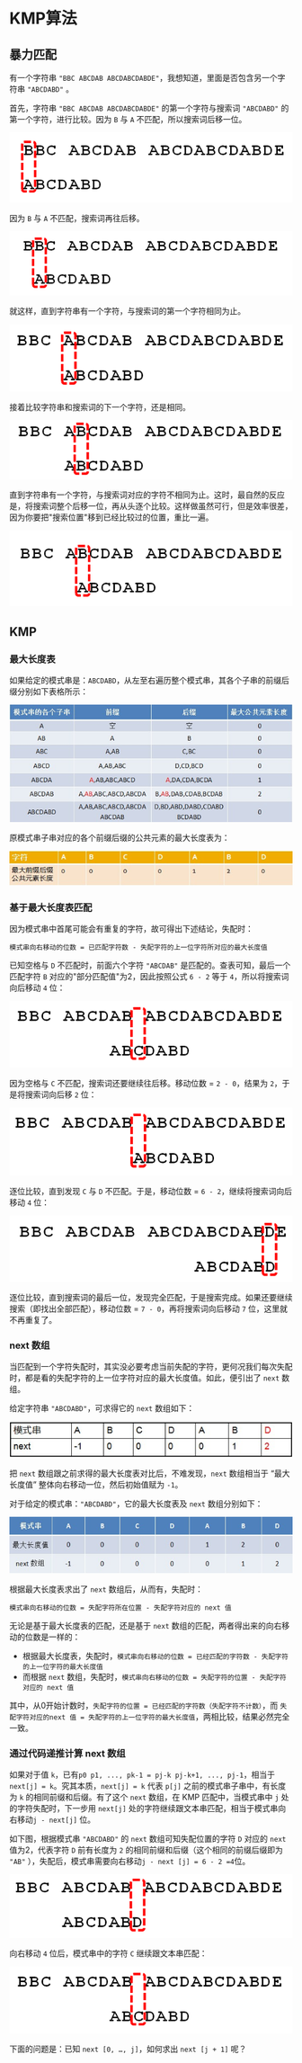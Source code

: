# KMP算法

## 暴力匹配

有一个字符串 `"BBC ABCDAB ABCDABCDABDE"`，我想知道，里面是否包含另一个字符串 `"ABCDABD"` 。

首先，字符串 `"BBC ABCDAB ABCDABCDABDE"` 的第一个字符与搜索词 `"ABCDABD"` 的第一个字符，进行比较。因为 `B` 与 `A` 不匹配，所以搜索词后移一位。

![](../img/kmp_1.png)

因为 `B` 与 `A` 不匹配，搜索词再往后移。

![](../img/kmp_2.png)

就这样，直到字符串有一个字符，与搜索词的第一个字符相同为止。

![](../img/kmp_3.png)

接着比较字符串和搜索词的下一个字符，还是相同。

![](../img/kmp_4.png)

直到字符串有一个字符，与搜索词对应的字符不相同为止。这时，最自然的反应是，将搜索词整个后移一位，再从头逐个比较。这样做虽然可行，但是效率很差，因为你要把"搜索位置"移到已经比较过的位置，重比一遍。

![](../img/kmp_5.png)

## KMP

### 最大长度表

如果给定的模式串是：`ABCDABD`，从左至右遍历整个模式串，其各个子串的前缀后缀分别如下表格所示：

![](../img/longest_prefix_suffix.png)

原模式串子串对应的各个前缀后缀的公共元素的最大长度表为：

![](../img/longest_table.png)

### 基于最大长度表匹配

因为模式串中首尾可能会有重复的字符，故可得出下述结论，失配时：

```
模式串向右移动的位数 = 已匹配字符数 - 失配字符的上一位字符所对应的最大长度值
```

已知空格与 `D` 不匹配时，前面六个字符 `"ABCDAB"` 是匹配的。查表可知，最后一个匹配字符 `B` 对应的"部分匹配值"为2，因此按照公式 `6 - 2`  等于 `4`，所以将搜索词向后移动 `4` 位：

![](../img/kmp_7.png)

因为空格与 `C` 不匹配，搜索词还要继续往后移。移动位数 = `2 - 0`，结果为 `2`，于是将搜索词向后移 `2` 位：

![](../img/kmp_8.png)

逐位比较，直到发现 `C` 与 `D` 不匹配。于是，移动位数 = `6 - 2`，继续将搜索词向后移动 `4` 位：

![](../img/kmp_9.png)

逐位比较，直到搜索词的最后一位，发现完全匹配，于是搜索完成。如果还要继续搜索（即找出全部匹配），移动位数 = `7 - 0`，再将搜索词向后移动 `7` 位，这里就不再重复了。

### next 数组

当匹配到一个字符失配时，其实没必要考虑当前失配的字符，更何况我们每次失配时，都是看的失配字符的上一位字符对应的最大长度值。如此，便引出了 `next` 数组。

给定字符串 `"ABCDABD"`，可求得它的 `next` 数组如下：

![](../img/next_array.png)

把 `next` 数组跟之前求得的最大长度表对比后，不难发现，`next` 数组相当于 “最大长度值” 整体向右移动一位，然后初始值赋为 `-1`。

对于给定的模式串：`"ABCDABD"`，它的最大长度表及 `next` 数组分别如下：

![](../img/next_array_cmp.png)

根据最大长度表求出了 `next`  数组后，从而有，失配时：

```
模式串向右移动的位数 = 失配字符所在位置 - 失配字符对应的 next 值
```

无论是基于最大长度表的匹配，还是基于 `next` 数组的匹配，两者得出来的向右移动的位数是一样的：

- 根据最大长度表，失配时，`模式串向右移动的位数 = 已经匹配的字符数 - 失配字符的上一位字符的最大长度值`
- 而根据 `next` 数组，失配时，`模式串向右移动的位数 = 失配字符的位置 - 失配字符对应的 next 值`

其中，从0开始计数时，`失配字符的位置 = 已经匹配的字符数（失配字符不计数）`，而 `失配字符对应的next 值 = 失配字符的上一位字符的最大长度值`，两相比较，结果必然完全一致。

### 通过代码递推计算 next  数组

如果对于值 `k`，已有`p0 p1, ..., pk-1 = pj-k pj-k+1, ..., pj-1`，相当于 `next[j] = k`。究其本质，`next[j] = k` 代表 `p[j]`  之前的模式串子串中，有长度为 `k`  的相同前缀和后缀。有了这个 `next` 数组，在 KMP 匹配中，当模式串中 `j` 处的字符失配时，下一步用 `next[j]` 处的字符继续跟文本串匹配，相当于模式串向右移动`j - next[j]` 位。

如下图，根据模式串 `"ABCDABD"` 的 `next` 数组可知失配位置的字符 `D` 对应的 `next` 值为2，代表字符 `D` 前有长度为 `2` 的相同前缀和后缀（这个相同的前缀后缀即为 `"AB"` ），失配后，模式串需要向右移动`j - next [j] = 6 - 2 =4`位。

![](../img/D_next.png)

向右移动 `4` 位后，模式串中的字符 `C` 继续跟文本串匹配：

![](../img/C_next.png)

下面的问题是：已知 `next [0, …, j]`，如何求出 `next [j + 1]` 呢？














